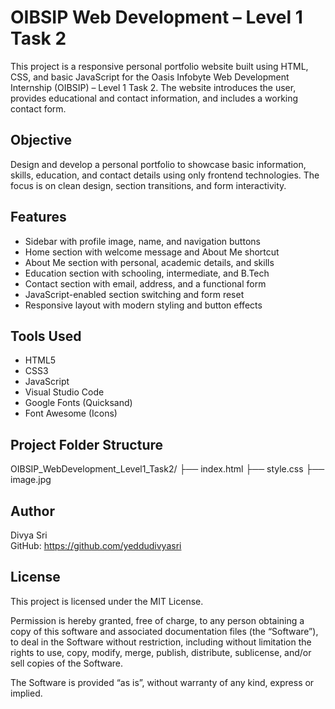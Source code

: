 # OIBSIP Web Development – Level 1 Task 2

This project is a responsive personal portfolio website built using HTML, CSS, and basic JavaScript for the Oasis Infobyte Web Development Internship (OIBSIP) – Level 1 Task 2. The website introduces the user, provides educational and contact information, and includes a working contact form.

## Objective

Design and develop a personal portfolio to showcase basic information, skills, education, and contact details using only frontend technologies. The focus is on clean design, section transitions, and form interactivity.

## Features

- Sidebar with profile image, name, and navigation buttons  
- Home section with welcome message and About Me shortcut  
- About Me section with personal, academic details, and skills  
- Education section with schooling, intermediate, and B.Tech  
- Contact section with email, address, and a functional form  
- JavaScript-enabled section switching and form reset  
- Responsive layout with modern styling and button effects

## Tools Used

- HTML5  
- CSS3  
- JavaScript  
- Visual Studio Code  
- Google Fonts (Quicksand)  
- Font Awesome (Icons)

## Project Folder Structure

OIBSIP_WebDevelopment_Level1_Task2/
├── index.html
├── style.css
├── image.jpg


## Author

Divya Sri   
GitHub: https://github.com/yeddudivyasri

## License

This project is licensed under the MIT License.

Permission is hereby granted, free of charge, to any person obtaining a copy of this software and associated documentation files (the “Software”), to deal in the Software without restriction, including without limitation the rights to use, copy, modify, merge, publish, distribute, sublicense, and/or sell copies of the Software.

The Software is provided “as is”, without warranty of any kind, express or implied.
